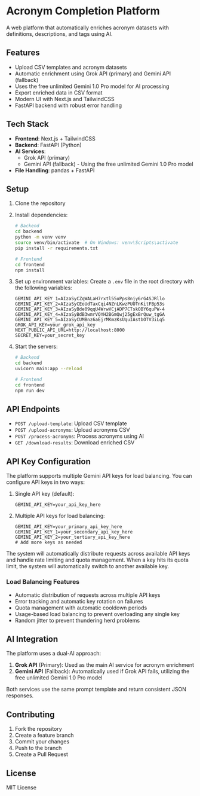 # Acronym Completion Platform

A web platform that automatically enriches acronym datasets with definitions, descriptions, and tags using AI.

## Features

- Upload CSV templates and acronym datasets
- Automatic enrichment using Grok API (primary) and Gemini API (fallback)
- Uses the free unlimited Gemini 1.0 Pro model for AI processing
- Export enriched data in CSV format
- Modern UI with Next.js and TailwindCSS
- FastAPI backend with robust error handling

## Tech Stack

- **Frontend**: Next.js + TailwindCSS
- **Backend**: FastAPI (Python)
- **AI Services**: 
  - Grok API (primary)
  - Gemini API (fallback) - Using the free unlimited Gemini 1.0 Pro model
- **File Handling**: pandas + FastAPI

## Setup

1. Clone the repository
2. Install dependencies:
   ```bash
   # Backend
   cd backend
   python -m venv venv
   source venv/bin/activate  # On Windows: venv\Scripts\activate
   pip install -r requirements.txt

   # Frontend
   cd frontend
   npm install
   ```

3. Set up environment variables:
   Create a `.env` file in the root directory with the following variables:
   ```env
   GEMINI_API_KEY_1=AIzaSyCZqWALaH7rxtl55oPps8njy6rG4SJRllo
   GEMINI_API_KEY_2=AIzaSyCEoUdTaxCqi4NZnLKwzPUOTnKitFBp53s
   GEMINI_API_KEY_3=AIzaSyBde09qqU4WrwVCjADP7CTskOBY6quPW-4
   GEMINI_API_KEY_4=AIzaSyBdB3wmrVQYH2BGmQwj25gExBrQuw_tgGA
   GEMINI_API_KEY_5=AIzaSyCUMBnz6aEjrMKmzKsUquIAstbOTV3iLq5
   GROK_API_KEY=your_grok_api_key
   NEXT_PUBLIC_API_URL=http://localhost:8000
   SECRET_KEY=your_secret_key
   ```

4. Start the servers:
   ```bash
   # Backend
   cd backend
   uvicorn main:app --reload

   # Frontend
   cd frontend
   npm run dev
   ```

## API Endpoints

- `POST /upload-template`: Upload CSV template
- `POST /upload-acronyms`: Upload acronyms CSV
- `POST /process-acronyms`: Process acronyms using AI
- `GET /download-results`: Download enriched CSV

## API Key Configuration

The platform supports multiple Gemini API keys for load balancing. You can configure API keys in two ways:

1. Single API key (default):
   ```
   GEMINI_API_KEY=your_api_key_here
   ```

2. Multiple API keys for load balancing:
   ```
   GEMINI_API_KEY=your_primary_api_key_here
   GEMINI_API_KEY_1=your_secondary_api_key_here
   GEMINI_API_KEY_2=your_tertiary_api_key_here
   # Add more keys as needed
   ```

The system will automatically distribute requests across available API keys and handle rate limiting and quota management. When a key hits its quota limit, the system will automatically switch to another available key.

### Load Balancing Features

- Automatic distribution of requests across multiple API keys
- Error tracking and automatic key rotation on failures
- Quota management with automatic cooldown periods
- Usage-based load balancing to prevent overloading any single key
- Random jitter to prevent thundering herd problems

## AI Integration

The platform uses a dual-AI approach:
1. **Grok API** (Primary): Used as the main AI service for acronym enrichment
2. **Gemini API** (Fallback): Automatically used if Grok API fails, utilizing the free unlimited Gemini 1.0 Pro model

Both services use the same prompt template and return consistent JSON responses.

## Contributing

1. Fork the repository
2. Create a feature branch
3. Commit your changes
4. Push to the branch
5. Create a Pull Request

## License

MIT License 